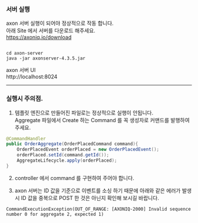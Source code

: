 ### 서버 실행

axon 서버 실행이 되어야 정상적으로 작동 합니다.  
아래 Site 에서 서버를 다운로드 해주세요.  
https://axoniq.io/download  


```

cd axon-server
java -jar axonserver-4.3.5.jar
```

axon 서버 UI  
http://localhost:8024  

-----

### 실행시 주의점.  
1. 템플릿 엔진으로 만들어진 파일로는 정상적으로 실행이 안됩니다.  
Aggregate 파일에서 Create 하는 Command 를 꼭 생성자로 커맨드를 발행하여 주세요.  

````java
@CommandHandler
public OrderAggregate(OrderPlacedCommand command){
    OrderPlacedEvent orderPlaced = new OrderPlacedEvent();
    orderPlaced.setId(command.getId());
    AggregateLifecycle.apply(orderPlaced);
}
````

2. controller 에서 command 를 구현하여 주어야 합니다.  

3. axon 서버는 ID 값을 기준으로 이벤트를 소싱 하기 때문에 아래와 같은 에러가 발생시 ID 값을 중복으로 POST 한 것은 아닌지 확인해 보시길 바랍니다.   

```
CommandExecutionException(OUT_OF_RANGE: [AXONIQ-2000] Invalid sequence number 0 for aggregate 2, expected 1)
```

